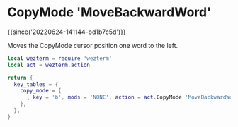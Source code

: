 # CopyMode 'MoveBackwardWord'

{{since('20220624-141144-bd1b7c5d')}}

Moves the CopyMode cursor position one word to the left.

```lua
local wezterm = require 'wezterm'
local act = wezterm.action

return {
  key_tables = {
    copy_mode = {
      { key = 'b', mods = 'NONE', action = act.CopyMode 'MoveBackwardWord' },
    },
  },
}
```
